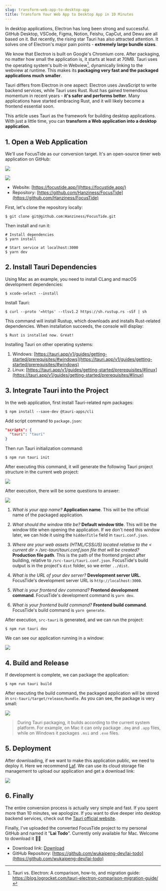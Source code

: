 ```yaml
---
slug: transform-web-app-to-desktop-app
title: Transform Your Web App to Desktop App in 10 Minutes
---
```


In desktop applications, Electron has long been strong and successful. GitHub Desktop, VSCode, Figma, Notion, Feishu, CapCut, and Dewu are all based on it. But recently, the rising star Tauri has also attracted attention. It solves one of Electron's major pain points - **extremely large bundle sizes**.

We know that Electron is built on Google's Chromium core. After packaging, no matter how small the application is, it starts at least at 70MB. Tauri uses the operating system's built-in Webview[^1], dynamically linking to the webview at runtime. This makes its **packaging very fast and the packaged applications much smaller**.

[^1]: Tauri vs. Electron: A comparison, how-to, and migration guide: https://blog.logrocket.com/tauri-electron-comparison-migration-guide/

Tauri differs from Electron in one aspect: Electron uses JavaScript to write backend services, while Tauri uses Rust. Rust has gained tremendous momentum in recent years - **it's safer and performs better**. Many applications have started embracing Rust, and it will likely become a frontend essential soon.

This article uses Tauri as the framework for building desktop applications. With just a little time, you can **transform a Web application into a desktop application**.

## 1. Open a Web Application

We'll use FocusTide as our conversion target. It's an open-source timer web application on GitHub:

![](https://img.wukaipeng.com/2023/12/02-121001-rIhYVr-08eab53012484b70be26b0382c651936.png)

![](https://img.wukaipeng.com/2023/12/02-121005-TeXIZH-6282d1fac4b04a289b5f918eb6a2ebbe.png)

- Website: [https://focustide.app/](https://focustide.app/)
- Repository:
[https://github.com/Hanziness/FocusTide](https://github.com/Hanziness/FocusTide)

First, let's clone the repository locally:

```shell
$ git clone git@github.com:Hanziness/FocusTide.git
```

Then install and run it:

```shell
# Install dependencies
$ yarn install

# Start service at localhost:3000
$ yarn dev
```

## 2. Install Tauri Dependencies

Using Mac as an example, you need to install CLang and macOS development dependencies:

```shell
$ xcode-select --install
```

Install Tauri:
```
$ curl --proto '=https' --tlsv1.2 https://sh.rustup.rs -sSf | sh
```
This command will install Rustup, which downloads and installs Rust-related dependencies. When installation succeeds, the console will display:

```shell
$ Rust is installed now. Great!
```

Installing Tauri on other operating systems:

1. Windows: [https://tauri.app/v1/guides/getting-started/prerequisites/#windows](https://tauri.app/v1/guides/getting-started/prerequisites/#windows)
2. Linux: [https://tauri.app/v1/guides/getting-started/prerequisites/#linux](https://tauri.app/v1/guides/getting-started/prerequisites/#linux)

## 3. Integrate Tauri into the Project

In the web application, first install Tauri-related npm packages:
```shell
$ npm install --save-dev @tauri-apps/cli
```

Add script command to `package.json`:

```json
"scripts": {
  "tauri": "tauri"
}
```

Then run Tauri initialization command:

```shell
$ npm run tauri init
```
After executing this command, it will generate the following Tauri project structure in the current web project:

![](https://img.wukaipeng.com/2023/12/02-121011-iig1xH-ff9ceef6ea0341dd910df26b105daddd.png)

After execution, there will be some questions to answer:

![](https://img.wukaipeng.com/2023/12/02-121015-RBJHbg-0e7b4ec330f445cda1c4601cab694104.png)

1. *What is your app name?*
**Application name**. This will be the official name of the packaged application.

2. *What should the window title be?*
**Default window title**. This will be the window title when opening the application. If we don't need this window later, we can hide it using the `hiddenTitle` field in `tauri.conf.json`.

3. *Where are your web assets (HTML/CSS/JS) located relative to the < current dir > /src-tauri/tauri.conf.json file that will be created?*
**Production file path**. This is the path of the frontend project after building, relative to `/src-tauri/tauri.conf.json`. FocusTide's build output is in the project's `dist` folder, so we enter `../dist`.

4. *What is the URL of your dev server?*
**Development server URL**. FocusTide's development server URL is `http://localhost:3000`.

5. *What is your frontend dev command?*
**Frontend development command**. FocusTide's development command is `yarn dev`.

6. *What is your frontend build command?*
**Frontend build command**. FocusTide's build command is `yarn generate`.

After execution, `src-tauri` is generated, and we can run the project:
```shell
$ npm run tauri dev
```

We can see our application running in a window:

![](https://img.wukaipeng.com/2023/12/02-121019-wkozpv-271beed775124437977b26287fd4c8c9.png)

## 4. Build and Release

If development is complete, we can package the application:

```shell
$ npm run tauri build
```

After executing the build command, the packaged application will be stored in `src-tauri/target/release/bundle`. As you can see, the package is very small:

![](https://img.wukaipeng.com/2023/12/02-121023-f2kEOL-74132756adf04a6e967d9be2bd87849c.png)

> During Tauri packaging, it builds according to the current system platform. For example, on Mac it can only package `.dmg` and `.app` files, while on Windows it packages `.msi` and `.exe` files.

## 5. Deployment

After downloading, if we want to make this application public, we need to deploy it. Here we recommend [Laf](https://www.lafyun.com/). We can use its cloud storage file management to upload our application and get a download link:

![](https://img.wukaipeng.com/2023/12/02-121029-7UBxEv-75313a644c014420aee88e18b28a2760.png)

## 6. Finally

The entire conversion process is actually very simple and fast. If you spent more than 10 minutes, we apologize. If you want to dive deeper into desktop backend services, check out the [Tauri official website](https://tauri.app/v1/guides/).

Finally, I've uploaded the converted FocusTide project to my personal GitHub and named it "**Lai Todo**". Currently only available for Mac. Welcome to download it 👏🏻
- Download link: [Download](https://oss.lafyun.com/iemwd3-app/Lai%20Todo_0.1.0_aarch64.dmg?X-Amz-Algorithm=AWS4-HMAC-SHA256&X-Amz-Credential=WKIIB9JJ54H604R8DQ7P/20230219/us-east-1/s3/aws4_request&X-Amz-Date=20230219T131932Z&X-Amz-Expires=900&X-Amz-Security-Token=eyJhbGciOiJIUzUxMiIsInR5cCI6IkpXVCJ9.eyJhY2Nlc3NLZXkiOiJXS0lJQjlKSjU0SDYwNFI4RFE3UCIsImV4cCI6MTY3Njg5OTE3MiwicGFyZW50IjoiaWVtd2QzIiwic2Vzc2lvblBvbGljeSI6ImV5SldaWEp6YVc5dUlqb2lNakF4TWkweE1DMHhOeUlzSWxOMFlYUmxiV1Z1ZENJNlczc2lVMmxrSWpvaVlYQndMWE4wY3kxbWRXeHNMV2R5WVc1MElpd2lSV1ptWldOMElqb2lRV3hzYjNjaUxDSkJZM1JwYjI0aU9pSnpNem9xSWl3aVVtVnpiM1Z5WTJVaU9pSmhjbTQ2WVhkek9uTXpPam82S2lKOVhYMD0ifQ.iVAx0shFo9G9pTGxDpP1WEQ8YYAF9i2MJu0GdqCo3zVRrXoNQUDIhaSnQq4Vm-qBO_xpaJ-Pi4fdqhav6GOn9w&X-Amz-Signature=8c7cd7660610fd8391209e5bd0e7c9fc8ce438560ce45216dbd37413e1aa04c2&X-Amz-SignedHeaders=host)
- GitHub Repository: [https://github.com/wukaipeng-dev/lai-todo](https://github.com/wukaipeng-dev/lai-todo)



